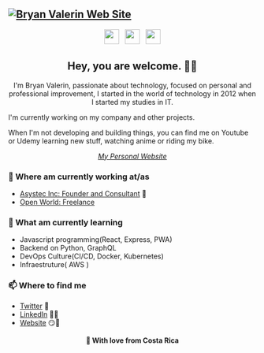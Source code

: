 ## [![Bryan Valerin Web Site](https://bvalerin.com/wp-content/uploads/2020/07/MG_6477-scaled.jpg)](https://bvalerin.com)

<p align='center'>
<a href="https://twitter.com/bryan_valerin"><img height="30" src="https://github.com/stephenajulu/WaylonWalker/blob/main/icon/twitter.png?raw=true"></a>&nbsp;&nbsp;
<a href="https://www.instagram.com/bryan.valerin"><img height="30" src="https://github.com/stephenajulu/WaylonWalker/blob/main/icon/instagram.jpg?raw=true"></a>&nbsp;&nbsp;
<a href="https://www.linkedin.com/in/bryan-valerin-gazo-46446bab/"><img height="30" src="https://github.com/stephenajulu/WaylonWalker/blob/main/icon/linkedin.png?raw=true"></a>
</p>

<h2 align="center">Hey, you are welcome. 👋🤓</h2>
<p align="center">I'm Bryan Valerin, passionate about technology, focused on personal and professional improvement, I started in the world of technology in 2012 when I started my studies in IT.

I'm currently working on my company and other projects.

When I'm not developing and building things, you can find me on Youtube or Udemy learning new stuff, watching anime or riding my bike.</p>

<em><p align="center"><a href="https://bvalerin.com">My Personal Website</a></p></em>
<p>

</p>

### 💼 Where am currently working at/as
- [Asystec Inc: Founder and Consultant](https://asysteccr.com) 💼 
- [Open World: Freelance](https://bvalerin.com)

### 📖 What am currently learning
- Javascript programming(React, Express, PWA)
- Backend on Python, GraphQL
- DevOps Culture(CI/CD, Docker, Kubernetes)
- Infraestruture( AWS )

### 📫 Where to find me
- [Twitter](https://twitter.com/bryan_valerin) 🐤
- [LinkedIn](https://www.linkedin.com/in/bryan-valerin-gazo-46446bab/) 👨💼
- [Website](https://bvalerin.com) 😏🔗

<h4 align="center">💌 With love from Costa Rica</h4>